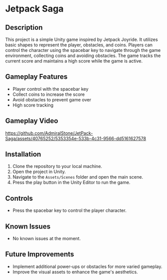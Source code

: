 # Jetpack Saga

## Description
This project is a simple Unity game inspired by Jetpack Joyride. It utilizes basic shapes to represent the player, obstacles, and coins. Players can control the character using the spacebar key to navigate through the game environment, collecting coins and avoiding obstacles. The game tracks the current score and maintains a high score while the game is active.

## Gameplay Features
- Player control with the spacebar key
- Collect coins to increase the score
- Avoid obstacles to prevent game over
- High score tracking

## Gameplay Video
https://github.com/AdmiralStone/JetPack-Saga/assets/40765252/5353354e-533b-4c31-9566-dd5161627578



## Installation
1. Clone the repository to your local machine.
2. Open the project in Unity.
3. Navigate to the `Assets/Scenes` folder and open the main scene.
4. Press the play button in the Unity Editor to run the game.

## Controls
- Press the spacebar key to control the player character.

## Known Issues
- No known issues at the moment.

## Future Improvements
- Implement additional power-ups or obstacles for more varied gameplay.
- Improve the visual assets to enhance the game's aesthetics.


